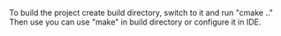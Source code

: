 To build the project create build directory, switch to it and run "cmake .."
Then use you can use "make" in build directory or configure it in IDE.